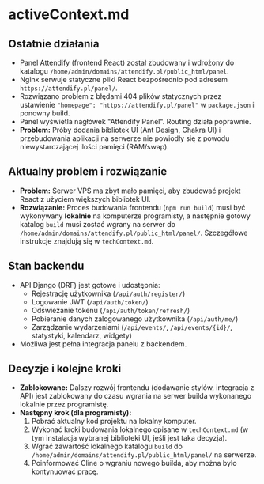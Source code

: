 # activeContext.md

## Ostatnie działania
- Panel Attendify (frontend React) został zbudowany i wdrożony do katalogu `/home/admin/domains/attendify.pl/public_html/panel`.
- Nginx serwuje statyczne pliki React bezpośrednio pod adresem `https://attendify.pl/panel/`.
- Rozwiązano problem z błędami 404 plików statycznych przez ustawienie `"homepage": "https://attendify.pl/panel"` w `package.json` i ponowny build.
- Panel wyświetla nagłówek "Attendify Panel". Routing działa poprawnie.
- **Problem:** Próby dodania bibliotek UI (Ant Design, Chakra UI) i przebudowania aplikacji na serwerze nie powiodły się z powodu niewystarczającej ilości pamięci (RAM/swap).

## Aktualny problem i rozwiązanie
- **Problem:** Serwer VPS ma zbyt mało pamięci, aby zbudować projekt React z użyciem większych bibliotek UI.
- **Rozwiązanie:** Proces budowania frontendu (`npm run build`) musi być wykonywany **lokalnie** na komputerze programisty, a następnie gotowy katalog `build` musi zostać wgrany na serwer do `/home/admin/domains/attendify.pl/public_html/panel/`. Szczegółowe instrukcje znajdują się w `techContext.md`.

## Stan backendu
- API Django (DRF) jest gotowe i udostępnia:
  - Rejestrację użytkownika (`/api/auth/register/`)
  - Logowanie JWT (`/api/auth/token/`)
  - Odświeżanie tokenu (`/api/auth/token/refresh/`)
  - Pobieranie danych zalogowanego użytkownika (`/api/auth/me/`)
  - Zarządzanie wydarzeniami (`/api/events/`, `/api/events/{id}/`, statystyki, kalendarz, widgety)
- Możliwa jest pełna integracja panelu z backendem.

## Decyzje i kolejne kroki
- **Zablokowane:** Dalszy rozwój frontendu (dodawanie stylów, integracja z API) jest zablokowany do czasu wgrania na serwer builda wykonanego lokalnie przez programistę.
- **Następny krok (dla programisty):**
    1. Pobrać aktualny kod projektu na lokalny komputer.
    2. Wykonać kroki budowania lokalnego opisane w `techContext.md` (w tym instalacja wybranej biblioteki UI, jeśli jest taka decyzja).
    3. Wgrać zawartość lokalnego katalogu `build` do `/home/admin/domains/attendify.pl/public_html/panel/` na serwerze.
    4. Poinformować Cline o wgraniu nowego builda, aby można było kontynuować pracę.
